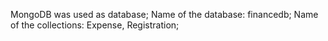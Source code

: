 MongoDB was used as database;
Name of the database: financedb;
Name of the collections: Expense, Registration;
